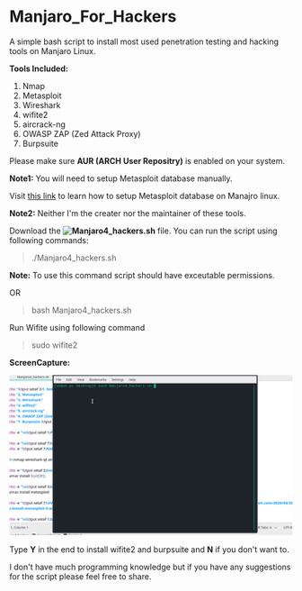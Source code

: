 # Manjaro_For_Hackers
A simple bash script to install most used penetration testing and hacking tools on Manjaro Linux.

**Tools Included:**

1. Nmap
2. Metasploit
3. Wireshark
4. wifite2
5. aircrack-ng
6. OWASP ZAP (Zed Attack Proxy)
7. Burpsuite 

Please make sure **AUR (ARCH User Repositry)** is enabled on your system.

**Note1:** You will need to setup Metasploit database manually.

Visit [this link](https://cybsploit.com/2020/04/20/how-to-install-metasploit-5-and-armitage-on-arch-linux-YmNkZ0RrTU56QTVkQ0RnN1pIaFNIUT09) to learn how to setup Metasploit database on Manajro linux.

**Note2:** Neither I'm the creater nor the maintainer of these tools.

Download the **![Manjaro4_hackers.sh](https://github.com/Ashutosh-Kukreti/Manjaro_For_Hackers/releases)** file. You can run the script using following commands:

>./Manjaro4_hackers.sh

**Note:** To use this command script should have exceutable permissions.

OR

>bash Manjaro4_hackers.sh

Run Wifite using following command
>sudo wifite2

**ScreenCapture:**

![ScriptInAction](https://github.com/Ashutosh-Kukreti/Manjaro_For_Hackers/blob/master/ScriptInAction.gif)

Type **Y** in the end to install wifite2 and burpsuite and **N** if you don't want to.

I don't have much programming knowledge but if you have any suggestions for the script please feel free to share.

